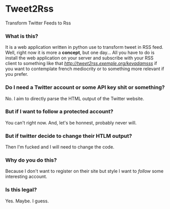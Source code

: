 # Tweet2Rss
Transform Twitter Feeds to Rss

### What is this?

It is a web application written in python use to transform tweet in RSS feed. Well, right now it is more a __concept__, but one day... All you have to do is install the web application on your server and subscribe with your RSS client to something like that *http://tweet2rss.exemple.org/kevadamsss* if you want to contemplate french mediocrity or to something more relevant if you prefer.

### Do I need a Twitter account or some API key shit or something?

No. I aim to directly parse the HTML output of the Twitter website.

### But if I want to follow a protected account?

You can't right now. And, let's be honnest,  probably never will.

### But if twitter decide to change their HTLM output?

Then I'm fucked and I will need to change the code.

### Why do you do this?

Because I don't want to register on their site but style I want to *follow* some interesting account.

### Is this legal?

Yes. Maybe. I guess.
